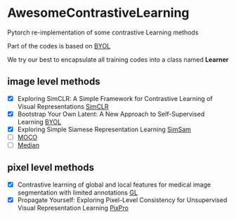 # AwesomeContrastiveLearning

Pytorch re-implementation of some contrastive Learning methods

Part of the codes is based on [BYOL](https://github.com/lucidrains/byol-pytorch)

We try our best to encapsulate all training codes into a class named **Learner**
## image level methods

- [x] Exploring SimCLR: A Simple Framework for Contrastive Learning of Visual Representations [SimCLR](https://github.com/jcwang123/AwesomeContrastiveLearning/blob/main/Image/simclr.py)
- [x] Bootstrap Your Own Latent: A New Approach to Self-Supervised Learning [BYOL](https://github.com/jcwang123/AwesomeContrastiveLearning/blob/main/Image/byol_pytorch.py)
- [x] Exploring Simple Siamese Representation Learning [SimSam](https://github.com/jcwang123/AwesomeContrastiveLearning/blob/main/Image/byol_pytorch.py)
- [ ] [MOCO](https://github.com/facebookresearch/moco)
- [ ] [Median]()

## pixel level methods

- [x] Contrastive learning of global and local features for medical image segmentation with limited annotations [GL](https://github.com/jcwang123/AwesomeContrastiveLearning/blob/main/Image/gl.py)
- [x] Propagate Yourself: Exploring Pixel-Level Consistency for Unsupervised Visual Representation Learning [PixPro](https://github.com/jcwang123/AwesomeContrastiveLearning/blob/main/Pixel/pixpro.py)
